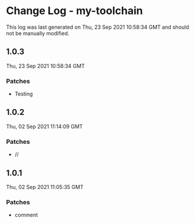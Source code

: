 # Change Log - my-toolchain

This log was last generated on Thu, 23 Sep 2021 10:58:34 GMT and should not be manually modified.

## 1.0.3
Thu, 23 Sep 2021 10:58:34 GMT

### Patches

- Testing

## 1.0.2
Thu, 02 Sep 2021 11:14:09 GMT

### Patches

- //

## 1.0.1
Thu, 02 Sep 2021 11:05:35 GMT

### Patches

- comment

